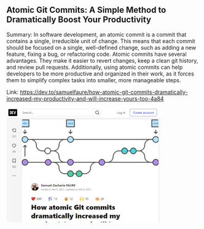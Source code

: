 ## Atomic Git Commits: A Simple Method to Dramatically Boost Your Productivity
Summary: In software development, an atomic commit is a commit that contains a single, irreducible unit of change. This means that each commit should be focused on a single, well-defined change, such as adding a new feature, fixing a bug, or refactoring code. Atomic commits have several advantages. They make it easier to revert changes, keep a clean git history, and review pull requests. Additionally, using atomic commits can help developers to be more productive and organized in their work, as it forces them to simplify complex tasks into smaller, more manageable steps.

Link: https://dev.to/samuelfaure/how-atomic-git-commits-dramatically-increased-my-productivity-and-will-increase-yours-too-4a84

<img src="/img/08c6541b-d1f5-41d6-8a52-4a8093dc2e48.png" width="400" />
<br/><br/>
